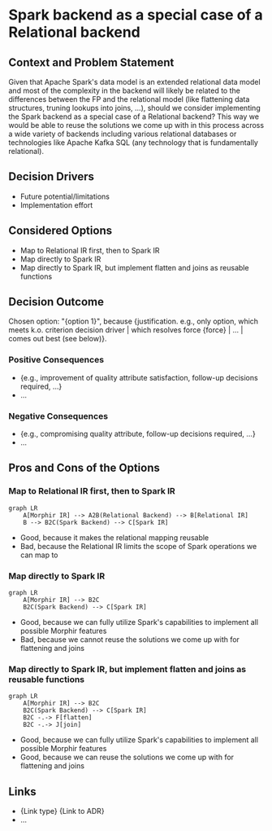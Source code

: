 # Spark backend as a special case of a Relational backend

## Context and Problem Statement

Given that Apache Spark's data model is an extended relational data model and most of the complexity in the backend will likely be related to the differences between the FP and the relational model (like flattening data structures, truning lookups into joins, ...), should we consider implementing the Spark backend as a special case of a Relational backend? This way we would be able to reuse the solutions we come up with in this process across a wide variety of backends including various relational databases or technologies like Apache Kafka SQL (any technology that is fundamentally relational).

## Decision Drivers

- Future potential/limitations
- Implementation effort

## Considered Options

- Map to Relational IR first, then to Spark IR
- Map directly to Spark IR
- Map directly to Spark IR, but implement flatten and joins as reusable functions

## Decision Outcome

Chosen option: "{option 1}", because {justification. e.g., only option, which meets k.o. criterion decision driver | which resolves force {force} | … | comes out best (see below)}.

### Positive Consequences <!-- optional -->

- {e.g., improvement of quality attribute satisfaction, follow-up decisions required, …}
- …

### Negative Consequences <!-- optional -->

- {e.g., compromising quality attribute, follow-up decisions required, …}
- …

## Pros and Cons of the Options <!-- optional -->

### Map to Relational IR first, then to Spark IR

```mermaid
graph LR
    A[Morphir IR] --> A2B(Relational Backend) --> B[Relational IR]
    B --> B2C(Spark Backend) --> C[Spark IR]
```

- Good, because it makes the relational mapping reusable
- Bad, because the Relational IR limits the scope of Spark operations we can map to

### Map directly to Spark IR

```mermaid
graph LR
    A[Morphir IR] --> B2C
    B2C(Spark Backend) --> C[Spark IR]
```

- Good, because we can fully utilize Spark's capabilities to implement all possible Morphir features
- Bad, because we cannot reuse the solutions we come up with for flattening and joins

### Map directly to Spark IR, but implement flatten and joins as reusable functions

```mermaid
graph LR
    A[Morphir IR] --> B2C
    B2C(Spark Backend) --> C[Spark IR]
    B2C -.-> F[flatten]
    B2C -.-> J[join]
```

- Good, because we can fully utilize Spark's capabilities to implement all possible Morphir features
- Good, because we can reuse the solutions we come up with for flattening and joins

## Links <!-- optional -->

- {Link type} {Link to ADR} <!-- example: Refined by ADR-0005 in 0005-example.md -->
- … <!-- numbers of links can vary -->
